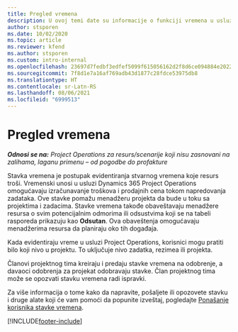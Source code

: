 ```yaml
---
title: Pregled vremena
description: U ovoj temi date su informacije o funkciji vremena u usluzi Dynamics 365 Project Operations.
author: stsporen
ms.date: 10/02/2020
ms.topic: article
ms.reviewer: kfend
ms.author: stsporen
ms.custom: intro-internal
ms.openlocfilehash: 23697d7fedbf3edfef5099f615056162d2f8d6ce094884e20229123c17006311
ms.sourcegitcommit: 7f8d1e7a16af769adb43d1877c28fdce53975db8
ms.translationtype: HT
ms.contentlocale: sr-Latn-RS
ms.lasthandoff: 08/06/2021
ms.locfileid: "6999513"
---
```

# <a name="time-overview"></a>Pregled vremena

_**Odnosi se na:** Project Operations za resurs/scenarije koji nisu zasnovani na zalihama, laganu primenu – od pogodbe do profakture_

Stavka vremena je postupak evidentiranja stvarnog vremena koje resurs troši. Vremenski unosi u usluzi Dynamics 365 Project Operations omogućavaju izračunavanje troškova i prodajnih cena tokom napredovanja zadataka. Ove stavke pomažu menadžeru projekta da bude u toku sa projektima i zadacima. Stavke vremena takođe obaveštavaju menadžere resursa o svim potencijalnim odmorima ili odsustvima koji se na tabeli rasporeda prikazuju kao **Odsutan**. Ova obaveštenja omogućavaju menadžerima resursa da planiraju oko tih događaja.

Kada evidentiraju vreme u usluzi Project Operations, korisnici mogu pratiti bilo koji nivo u projektu. To uključuje nivo zadatka, rezimea ili projekta.

Članovi projektnog tima kreiraju i predaju stavke vremena na odobrenje, a davaoci odobrenja za projekat odobravaju stavke. Član projektnog tima može se opozvati stavku vremena radi ispravki.

Za više informacija o tome kako da napravite, pošaljete ili opozovete stavku i druge alate koji će vam pomoći da popunite izveštaj, pogledajte [Ponašanje korisnika stavke vremena](ui-behavior-time.md).



[!INCLUDE[footer-include](../includes/footer-banner.md)]